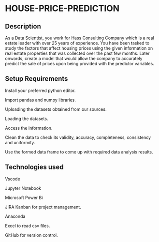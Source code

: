 # HOUSE-PRICE-PREDICTION
## Description

As a Data Scientist, you work for Hass Consulting Company which is a real estate leader with over 25 years of experience. You have been tasked to study the factors that affect housing prices using the given information on real estate properties that was collected over the past few months. Later onwards, create a model that would allow the company to accurately predict the sale of prices upon being provided with the predictor variables. 

## Setup Requirements

Install your preferred python editor.

Import pandas and numpy libraries.

Uploading the datasets obtained from our sources.

Loading the datasets.

Access the information.

Clean the data to check its validity, accuracy, completeness, consistency and uniformity.

Use the formed data frame to come up with required data analysis results.



## Technologies used

Vscode

Jupyter Notebook

Microsoft Power Bi

JIRA Kanban for project management.

Anaconda

Excel to read csv files.

GitHub for version control.
